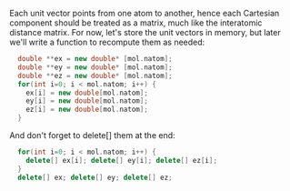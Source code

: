Each unit vector points from one atom to another, hence each Cartesian component should be treated as a matrix, much like the interatomic distance matrix.  For now, let's store the unit vectors in memory, but later we'll write a function to recompute them as needed:
```c++
  double **ex = new double* [mol.natom];
  double **ey = new double* [mol.natom];
  double **ez = new double* [mol.natom];
  for(int i=0; i < mol.natom; i++) {
    ex[i] = new double[mol.natom];
    ey[i] = new double[mol.natom];
    ez[i] = new double[mol.natom];
  }
```
And don't forget to delete[] them at the end:
```c++
  for(int i=0; i < mol.natom; i++) {
    delete[] ex[i]; delete[] ey[i]; delete[] ez[i];
  }
  delete[] ex; delete[] ey; delete[] ez;
```
